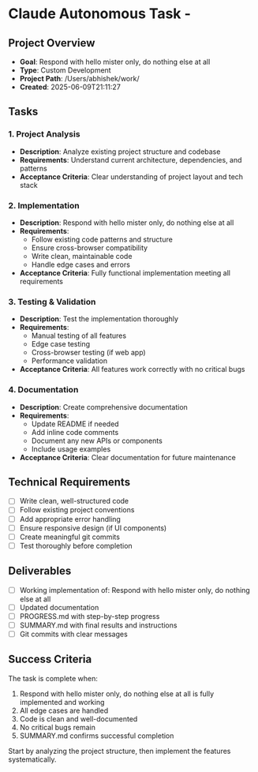 # Claude Autonomous Task - 

## Project Overview
- **Goal**: Respond with hello mister only, do nothing else at all
- **Type**: Custom Development
- **Project Path**: /Users/abhishek/work/
- **Created**: 2025-06-09T21:11:27

## Tasks

### 1. Project Analysis
- **Description**: Analyze existing project structure and codebase
- **Requirements**: Understand current architecture, dependencies, and patterns
- **Acceptance Criteria**: Clear understanding of project layout and tech stack

### 2. Implementation
- **Description**: Respond with hello mister only, do nothing else at all
- **Requirements**: 
  - Follow existing code patterns and structure
  - Ensure cross-browser compatibility
  - Write clean, maintainable code
  - Handle edge cases and errors
- **Acceptance Criteria**: Fully functional implementation meeting all requirements

### 3. Testing & Validation
- **Description**: Test the implementation thoroughly
- **Requirements**: 
  - Manual testing of all features
  - Edge case testing
  - Cross-browser testing (if web app)
  - Performance validation
- **Acceptance Criteria**: All features work correctly with no critical bugs

### 4. Documentation
- **Description**: Create comprehensive documentation
- **Requirements**:
  - Update README if needed
  - Add inline code comments
  - Document any new APIs or components
  - Include usage examples
- **Acceptance Criteria**: Clear documentation for future maintenance

## Technical Requirements
- [ ] Write clean, well-structured code
- [ ] Follow existing project conventions
- [ ] Add appropriate error handling
- [ ] Ensure responsive design (if UI components)
- [ ] Create meaningful git commits
- [ ] Test thoroughly before completion

## Deliverables
- [ ] Working implementation of: Respond with hello mister only, do nothing else at all
- [ ] Updated documentation
- [ ] PROGRESS.md with step-by-step progress
- [ ] SUMMARY.md with final results and instructions
- [ ] Git commits with clear messages

## Success Criteria
The task is complete when:
1. Respond with hello mister only, do nothing else at all is fully implemented and working
2. All edge cases are handled
3. Code is clean and well-documented
4. No critical bugs remain
5. SUMMARY.md confirms successful completion

Start by analyzing the project structure, then implement the features systematically.